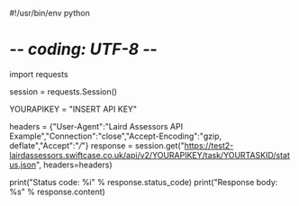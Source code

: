 #!/usr/bin/env python
# -*- coding: UTF-8 -*-
import requests

session = requests.Session()

YOURAPIKEY = "INSERT API KEY"

headers = {"User-Agent":"Laird Assessors API Example","Connection":"close","Accept-Encoding":"gzip, deflate","Accept":"*/*"}
response = session.get("https://test2-lairdassessors.swiftcase.co.uk/api/v2/YOURAPIKEY/task/YOURTASKID/status.json", headers=headers)

print("Status code:   %i" % response.status_code)
print("Response body: %s" % response.content)
